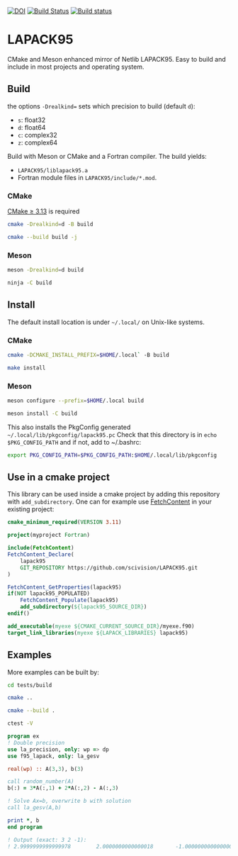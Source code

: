 [![DOI](https://zenodo.org/badge/162024736.svg)](https://zenodo.org/badge/latestdoi/162024736)
[![Build Status](https://travis-ci.com/scivision/LAPACK95.svg?branch=master)](https://travis-ci.com/scivision/LAPACK95)
[![Build status](https://ci.appveyor.com/api/projects/status/qq3ua297298ajeat?svg=true)](https://ci.appveyor.com/project/scivision/lapack95)

# LAPACK95
CMake and Meson enhanced mirror of Netlib LAPACK95.
Easy to build and include in most projects and operating system.


## Build

the options `-Drealkind=` sets which precision to build (default `d`):

* `s`: float32
* `d`: float64
* `c`: complex32
* `z`: complex64

Build with Meson or CMake and a Fortran compiler.
The build yields:

* `LAPACK95/liblapack95.a`
* Fortran module files in `LAPACK95/include/*.mod`.

### CMake

[CMake &ge; 3.13](https://github.com/scivision/cmake-utils/blob/master/cmake_setup.py) is required

```sh
cmake -Drealkind=d -B build

cmake --build build -j
```

### Meson

```sh
meson -Drealkind=d build

ninja -C build
```


## Install
The default install location is under `~/.local/` on Unix-like systems.


### CMake

```sh
cmake -DCMAKE_INSTALL_PREFIX=$HOME/.local` -B build

make install
```

### Meson

```sh
meson configure --prefix=$HOME/.local build

meson install -C build
```

This also installs the PkgConfig generated `~/.local/lib/pkgconfig/lapack95.pc`
Check that this directory is in `echo $PKG_CONFIG_PATH` and if not, add to ~/.bashrc:
```sh
export PKG_CONFIG_PATH=$PKG_CONFIG_PATH:$HOME/.local/lib/pkgconfig
```

## Use in a cmake project
This library can be used inside a cmake project by adding this repository with `add_subdirectory`.
One can for example use
[FetchContent](https://cmake.org/cmake/help/latest/module/FetchContent.html) in your existing project:
```cmake
cmake_minimum_required(VERSION 3.11)

project(myproject Fortran)

include(FetchContent)
FetchContent_Declare(
    lapack95
    GIT_REPOSITORY https://github.com/scivision/LAPACK95.git
)

FetchContent_GetProperties(lapack95)
if(NOT lapack95_POPULATED)
    FetchContent_Populate(lapack95)
    add_subdirectory(${lapack95_SOURCE_DIR})
endif()

add_executable(myexe ${CMAKE_CURRENT_SOURCE_DIR}/myexe.f90)
target_link_libraries(myexe ${LAPACK_LIBRARIES} lapack95)
```

## Examples

More examples can be built by:
```sh
cd tests/build

cmake ..

cmake --build .

ctest -V
```

```fortran
program ex
! Double precision
use la_precision, only: wp => dp
use f95_lapack, only: la_gesv

real(wp) :: A(3,3), b(3)

call random_number(A)
b(:) = 3*A(:,1) + 2*A(:,2) - A(:,3)

! Solve Ax=b, overwrite b with solution
call la_gesv(A,b)

print *, b
end program

! Output (exact: 3 2 -1):
! 2.9999999999999978        2.0000000000000018       -1.0000000000000004
```
